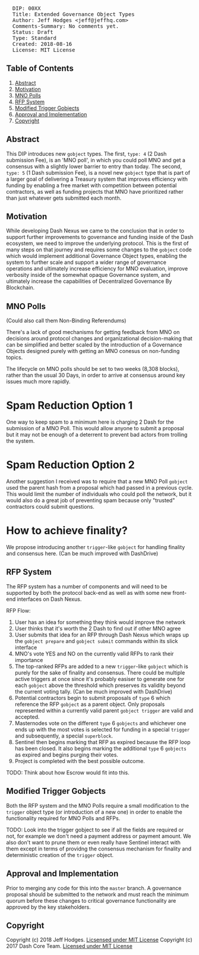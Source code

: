 <pre>
  DIP: 00XX
  Title: Extended Governance Object Types
  Author: Jeff Hodges &lt;jeff@jeffhq.com&gt;
  Comments-Summary: No comments yet.
  Status: Draft
  Type: Standard
  Created: 2018-08-16
  License: MIT License
</pre>

## Table of Contents

1.  [Abstract](#abstract)
2.  [Motivation](#motivation)
3.  [MNO Polls](#mno-polls)
4.  [RFP System](#rfp-system)
5.  [Modified Trigger Gobjects](#modified-trigger-gobjects)
5.  [Approval and Implementation](#approval-and-implementation)
6.  [Copyright](#copyright)

## Abstract

This DIP introduces new `gobject` types. The first, `type: 4` (2 Dash submission Fee), is an 'MNO poll', in which you could poll MNO and get a consensus with a slightly lower barrier to entry than today. The second, `type: 5` (1 Dash submission Fee), is a novel new `gobject` type that is part of a larger goal of delivering a Treasury system that improves efficiency with funding by enabling a free market with competition between potential contractors, as well as funding projects that MNO have prioritized rather than just whatever gets submitted each month.

## Motivation

While developing Dash Nexus we came to the conclusion that in order to support further improvements to governance and funding inside of the Dash ecosystem, we need to improve the underlying protocol. This is the first of many steps on that journey and requires some changes to the `gobject` code which would implement additional Governance Object types, enabling the system to further scale and support a wider range of governance operations and ultimately increase efficiency for MNO evaluation, improve verbosity inside of the somewhat opaque Governance system, and ultimately increase the capabilities of Decentralized Governance By Blockchain.


## MNO Polls

(Could also call them Non-Binding Referendums)

There's a lack of good mechanisms for getting feedback from MNO on decisions around protocol changes and organizational decision-making that can be simplified and better scaled by the introduction of a Governance Objects designed purely with getting an MNO conesus on non-funding topics.

The lifecycle on MNO polls should be set to two weeks (8,308 blocks), rather than the usual 30 Days, in order to arrive at consensus around key issues much more rapidly.

# Spam Reduction Option 1

One way to keep spam to a minimum here is charging 2 Dash for the submission of a MNO Poll. This would allow anyone to submit a proposal but it may not be enough of a deterrent to prevent bad actors from trolling the system.

# Spam Reduction Option 2

Another suggestion I received was to require that a new MNO Poll `gobject` used the parent hash from a proposal which had passed in a previous cycle. This would limit the number of individuals who could poll the network, but it would also do a great job of preventing spam because only "trusted" contractors could submit questions.

# How to achieve finality?

We propose introducing another `trigger`-like `gobject` for handling finality and consensus here. (Can be much improved with DashDrive)


## RFP System

The RFP system has a number of components and will need to be supported by both the protocol back-end as well as with some new front-end interfaces on Dash Nexus.

RFP Flow:

1. User has an idea for something they think would improve the network
2. User thinks that it's worth the 2 Dash to find out if other MNO agree
3. User submits that idea for an RFP through Dash Nexus which wraps up the `gobject prepare` and `gobject submit` commands within its slick interface
4. MNO's vote YES and NO on the currently valid RFPs to rank their importance
5. The top-ranked RFPs are added to a new `trigger`-like `gobject` which is purely for the sake of finality and consensus. There could be multiple active triggers at once since it's probably easiser to generate one for each `gobject` above the threshold which preserves its validity beyond the current voting tally. (Can be much improved with DashDrive)
6. Potential contractors begin to submit proposals of `type` 6  which reference the RFP `gobject` as a parent object. Only proposals represented within a currently valid parent `gobject trigger` are valid and accepted.
7. Masternodes vote on the different `type` 6 `gobjects` and whichever one ends up with the most votes is selected for funding in a special `trigger` and subsequently, a special `superblock`.
8. Sentinel then begins marking that RFP as expired because the RFP loop has been closed. It also begins marking the additional `type` 6 `gobjects` as expired and begins purging their votes.
9. Project is completed with the best possible outcome.


TODO:
Think about how Escrow would fit into this.


## Modified Trigger Gobjects

Both the RFP system and the MNO Polls require a small modification to the `trigger` object type (or introduction of a new one) in order to enable the functionality required for MNO Polls and RFPs.


TODO:
Look into the trigger gobject to see if all the fields are required or not, for example we don't need a payment address or payment amount. We also don't want to prune them or even really have Sentinel interact with them except in terms of providng the consensus mechanism for finality and deterministic creation of the `trigger` object.


## Approval and Implementation

Prior to merging any code for this into the `master` branch. A governance proposal should be submitted to the network and must reach the minimum quorum before these changes to critical governance functionality are approved by the key stakeholders.


## Copyright

Copyright (c) 2018 Jeff Hodges. [Licsensed under MIT License](https://opensource.org/licenses/MIT)
Copyright (c) 2017 Dash Core Team.  [Licensed under MIT License](https://opensource.org/licenses/MIT)
